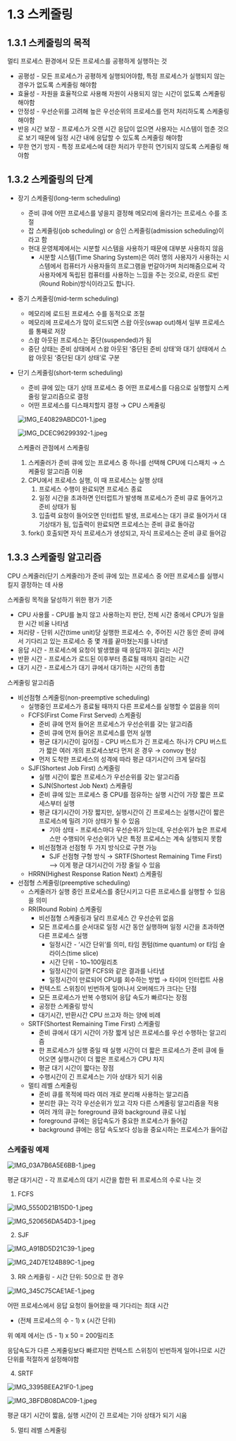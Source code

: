 # 1.3 스케줄링

## 1.3.1 스케줄링의 목적

멀티 프로세스 환경에서 모든 프로세스를 공평하게 실행하는 것

- 공평성 - 모든 프로세스가 공평하게 실행되어야함, 특정 프로세스가 실행되지 않는 경우가 없도록 스케줄링 해야함
- 효율성 - 자원을 효율적으로 사용해 자원이 사용되지 않는 시간이 없도록 스케줄링 해야함
- 안정성 - 우선순위를 고려해 높은 우선순위의 프로세스를 먼저 처리하도록 스케줄링 해야함
- 반응 시간 보장 - 프로세스가 오랜 시간 응답이 없으면 사용자는 시스템이 멈춘 것으로 보기 때문에 일정 시간 내에 응답할 수 있도록 스케줄링 해야함
- 무한 연기 방지 - 특정 프로세스에 대한 처리가 무한히 연기되지 않도록 스케줄링 해야함

## 1.3.2 스케줄링의 단계

- 장기 스케줄링(long-term scheduling)
    - 준비 큐에 어떤 프로세스를 넣을지 결정해 메모리에 올라가는 프로세스 수를 조절
    - 잡 스케줄링(job scheduling) or 승인 스케줄링(admission scheduling)이라고 함
    - 현대 운영체제에서는 시분할 시스템을 사용하기 때문에 대부분 사용하지 않음
        - 시분할 시스템(Time Sharing System)은 여러 명의 사용자가 사용하는 시스템에서 컴퓨터가 사용자들의 프로그램을 번갈아가며 처리해줌으로써 각 사용자에게 독립된 컴퓨터를 사용하는 느낌을 주는 것으로, 라운드 로빈(Round Robin)방식이라고도 합니다.
- 중기 스케줄링(mid-term scheduling)
    - 메모리에 로드된 프로세스 수를 동적으로 조절
    - 메모리에 프로세스가 많이 로드되면 스왑 아웃(swap out)해서 일부 프로세스를 통째로 저장
    - 스왑 아웃된 프로세스는 중단(suspended)가 됨
    - 중단 상태는 준비 상태에서 스왑 아웃된 ‘중단된 준비 상태’와 대기 상태에서 스왑 아웃된 ‘중단된 대기 상태’로 구분
- 단기 스케줄링(short-term scheduling)
    - 준비 큐에 있는 대기 상태 프로세스 중 어떤 프로세스를 다음으로 실행할지 스케줄링 알고리즘으로 결정
    - 어떤 프로세스를 디스패치할지 결정 → CPU 스케줄링

  ![IMG_E40829ABDC01-1.jpeg](https://github.com/woowacourse-study/2023-cs-study/assets/50761690/04e143e2-dcef-4aea-8408-febce35e0c48)

  ![IMG_DCEC96299392-1.jpeg](https://github.com/woowacourse-study/2023-cs-study/assets/50761690/367c0429-518c-4328-a76c-35cffb32a1e8)

  스케줄러 관점에서 스케줄링

    1. 스케줄러가 준비 큐에 있는 프로세스 중 하나를 선택해 CPU에 디스패치 → 스케줄링 알고리즘 이용
    2. CPU에서 프로세스 실행, 이 때 프로세스는 실행 상태
        1. 프로세스 수행이 완료되면 프로세스 종료
        2. 일정 시간을 초과하면 인터럽트가 발생해 프로세스가 준비 큐로 들어가고 준비 상태가 됨
        3. 입출력 요청이 들어오면 인터럽트 발생, 프로세스는 대기 큐로 들어가서 대기상태가 됨, 입출력이 완료되면 프로세스는 준비 큐로 돌아감
    3. fork() 호출되면 자식 프로세스가 생성되고, 자식 프로세스는 준비 큐로 들어감

## 1.3.3 스케줄링 알고리즘

CPU 스케줄러(단기 스케줄러)가 준비 큐에 있는 프로세스 중 어떤 프로세스를 실행시킬지 결정하는 데 사용

스케줄링 목적을 달성하기 위한 평가 기준

- CPU 사용률 - CPU를 놀지 않고 사용하는지 판단, 전체 시간 중에서 CPU가 일을 한 시간 비율 나타냄
- 처리량 - 단위 시간(time unit)당 실행한 프로세스 수, 주어진 시간 동안 준비 큐에서 기다리고 있는 프로세스 중 몇 개를 끝마쳤는지를 나타냄
- 응답 시간 - 프로세스에 요청이 발생했을 때 응답까지 걸리는 시간
- 반환 시간 - 프로세스가 로드된 이후부터 종료될 때까지 걸리는 시간
- 대기 시간 - 프로세스가 대기 큐에서 대기하는 시간의 총합

스케줄링 알고리즘

- 비선점형 스케줄링(non-preemptive scheduling)
    - 실행중인 프로세스가 종료될 때까지 다른 프로세스를 실행할 수 없음을 의미
    - FCFS(First Come First Served) 스케줄링
        - 준비 큐에 먼저 들어온 프로세스가 우선순위를 갖는 알고리즘
        - 준비 큐에 먼저 들어온 프로세스를 먼저 실행
        - 평균 대기시간이 길어짐 - CPU 버스트가 긴 프로세스 하나가 CPU 버스트가 짧은 여러 개의 프로세스보다 먼저 온 경우 → convoy 현상
        - 먼저 도착한 프로세스의 성격에 따라 평균 대기시간이 크게 달라짐
    - SJF(Shortest Job First) 스케줄링
        - 실행 시간이 짧은 프로세스가 우선순위를 갖는 알고리즘
        - SJN(Shortest Job Next) 스케줄링
        - 준비 큐에 있는 프로세스 중 CPU를 점유하는 실행 시간이 가장 짧은 프로세스부터 실행
        - 평균 대기시간이 가장 짧지만, 실행시간이 긴 프로세스는 실행시간이 짧은 프로세스에 밀려 기아 상태가 될 수 있음
            - 기아 상태 - 프로세스마다 우선순위가 있는데, 우선순위가 높은 프로세스만 수행되어 우선순위가 낮은 특정 프로세스는 계속 실행되지 못함
        - 비선점형과 선점형 두 가지 방식으로 구현 가능
            - SJF 선점형 구형 방식 → SRTF(Shortest Remaining Time First) —> 이게 평균 대기시간이 가장 줄일 수 있음
    - HRRN(Highest Response Ration Next) 스케줄링
- 선점형 스케줄링(preemptive scheduling)
    - 스케줄러가 실행 중인 프로세스를 중단시키고 다른 프로세스를 실행할 수 있음을 의미
    - RR(Round Robin) 스케줄링
        - 비선점형 스케줄링과 달리 프로세스 간 우선순위 없음
        - 모든 프로세스를 순서대로 일정 시간 동안 실행하며 일정 시간을 초과하면 다른 프로세스 실행
            - 일정시간 - ‘시간 단위’를 의미, 타임 퀀텀(time quantum) or 타임 슬라이스(time slice)
            - 시간 단위 - 10~100밀리초
            - 일정시간이 길면 FCFS와 같은 결과를 나타냄
            - 일정시간이 만료되어 CPU를 회수하는 방법 → 타이머 인터럽트 사용
        - 컨텍스트 스위칭이 빈번하게 일어나서 오버헤드가 크다는 단점
        - 모든 프로세스가 반복 수행되어 응답 속도가 빠르다는 장점
        - 공정한 스케줄링 방식
        - 대기시간, 반환시간 CPU 쓰고자 하는 양에 비례
    - SRTF(Shortest Remaining Time First) 스케줄링
        - 준비 큐에서 대기 시간이 가장 짧게 남은 프로세스를 우선 수행하는 알고리즘
        - 한 프로세스가 실행 중일 때 실행 시간이 더 짧은 프로세스가 준비 큐에 들어오면 실행시간이 더 짧은 프로세스가 CPU 차지
        - 평균 대기 시간이 짧다는 장점
        - 수행시간이 긴 프로세스는 기아 상태가 되기 쉬움
    - 멀티 레벨 스케줄링
        - 준비 큐를 목적에 따라 여러 개로 분리해 사용하는 알고리즘
        - 분리한 큐는 각각 우선순위가 있고 각자 다른 스케줄링 알고리즘을 적용
        - 여러 개의 큐는 foreground 큐와 background 큐로 나뉨
        - foreground 큐에는 응답속도가 중요한 프로세스가 들어감
        - background 큐에는 응답 속도보다 성능을 중요시하는 프로세스가 들어감

### 스케줄링 예제

![IMG_03A7B6A5E6BB-1.jpeg](https://github.com/woowacourse-study/2023-cs-study/assets/50761690/c6211024-5b0b-4b2c-a21d-21b89f0839a5)

평균 대기시간 - 각 프로세스의 대기 시간을 합한 뒤 프로세스의 수로 나눈 것

1) FCFS

![IMG_5550D21B15D0-1.jpeg](https://github.com/woowacourse-study/2023-cs-study/assets/50761690/9c8490b3-6a51-452b-aa24-3c382f0b578b)

![IMG_520656DA54D3-1.jpeg](https://github.com/woowacourse-study/2023-cs-study/assets/50761690/e93bd19c-b572-4770-a4bc-878d833b0198)

2) SJF

![IMG_A91BD5D21C39-1.jpeg](https://github.com/woowacourse-study/2023-cs-study/assets/50761690/73b98bb1-85cf-4f9e-9b73-c572adb446eb)

![IMG_24D7E124B89C-1.jpeg](https://github.com/woowacourse-study/2023-cs-study/assets/50761690/ad6cd55b-9e24-4114-bae0-deead6d661a2)

3) RR 스케줄링 - 시간 단위: 50으로 한 경우

![IMG_345C75CAE1AE-1.jpeg](https://github.com/woowacourse-study/2023-cs-study/assets/50761690/4bba1a9a-0360-4fc5-9265-e3482fc03186)

어떤 프로세스에서 응답 요청이 들어왔을 때 기다리는 최대 시간

- (전체 프로세스의 수 - 1) x (시간 단위)

위 예제 에서는 (5 - 1) x 50 = 200밀리초

응답속도가 다른 스케줄링보다 빠르지만 컨텍스트 스위칭이 빈번하게 일어나므로 시간 단위를 적절하게 설정해야함

4) SRTF

![IMG_3395BEEA21F0-1.jpeg](https://github.com/woowacourse-study/2023-cs-study/assets/50761690/26c9425e-4958-4a60-a217-3de380de6715)

![IMG_3BFDB08DAC09-1.jpeg](https://github.com/woowacourse-study/2023-cs-study/assets/50761690/231d1bd8-92b0-4e74-ab9e-7aa7908be913)

평균 대기 시간이 짧음, 실행 시간이 긴 프로세는 기아 상태가 되기 시움

5) 멀티 레벨 스케줄링
